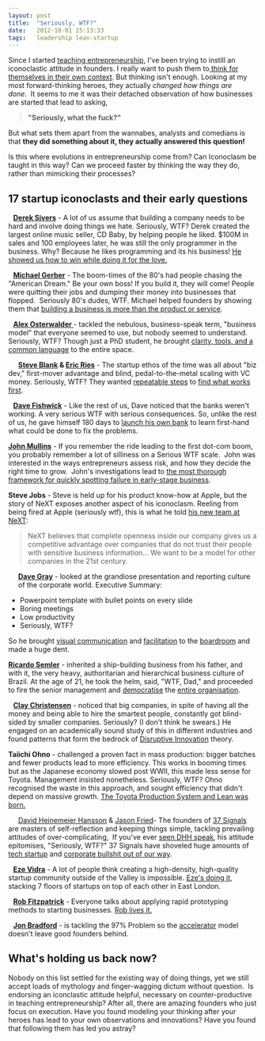```yaml
---
layout: post
title:  "Seriously, WTF?"
date:   2012-10-01 15:13:33
tags:   leadership lean-startup 
---
```


Since I started <a href="http://foundercentric.com/fday">teaching entrepreneurship</a>, I've been trying to instill an iconoclastic attitude in founders. I really want to push them to<a href="http://www.saintsal.com/2011/02/why-lean-thinking-doesnt-just-hand-you-answers-%E2%80%93-and-how-it-makes-you-smarter/"> think for themselves in their own context</a>. But thinking isn't enough. Looking at my most forward-thinking heroes, they actually <em>changed how things are done</em>.  It seems to me it was their detached observation of how businesses are started that lead to asking,
<blockquote><strong>"Seriously, what the fuck?"</strong></blockquote>
But what sets them apart from the wannabes, analysts and comedians is that <strong>they did something about it, they actually answered this question!
</strong>

Is this where evolutions in entrepreneurship come from? Can Iconoclasm be taught in this way? Can we proceed faster by thinking the way they do, rather than mimicking their processes?
<h2>17 startup iconoclasts and their early questions</h2>
<a href="http://sivers.org"><img style="clear: left; float: left; padding: 0 10px 10px 0;" src="https://api.twitter.com/1/users/profile_image?screen_name=sivers&amp;size=bigger" alt="" /><strong>Derek Sivers</strong></a> - A lot of us assume that building a company needs to be hard and involve doing things we hate. Seriously, WTF? Derek created the largest online music seller, CD Baby, by helping people he liked. $100M in sales and 100 employees later, he was still the only programmer in the business. Why? Because he likes programming and its his business! <a href="http://www.amazon.co.uk/Anything-You-Want-Derek-Sivers/dp/1936719118">He showed us how to win while doing it for the love.</a>

<a href="http://www.michaelegerbercompanies.com/about-michael/bio/"><img style="clear: left; float: left; padding: 0 10px 10px 0;" src="https://api.twitter.com/1/users/profile_image?screen_name=MichaelEGerber&amp;size=bigger" alt="" /><strong>Michael Gerber</strong></a> - The boom-times of the 80's had people chasing the "American Dream." Be your own boss! If you build it, they will come! People were quitting their jobs and dumping their money into businesses that flopped.  Seriously 80's dudes, WTF. Michael helped founders by showing them that <a href="http://www.amazon.co.uk/E-myth-Revisited-Small-Businesses-About/dp/0887307280/ref=sr_1_1?s=books&amp;ie=UTF8&amp;qid=1348747865&amp;sr=1-1">building a business is more than the product or service</a>.

<a href="http://alexosterwalder.com"><img style="clear: left; float: left; padding: 0 10px 10px 0;" src="https://api.twitter.com/1/users/profile_image?screen_name=alexosterwalder&amp;size=bigger" alt="" /><strong>Alex Osterwalder</strong> </a>- tackled the nebulous, business-speak term, "business model" that everyone seemed to use, but nobody seemed to understand. Seriously, WTF? Though just a PhD student, he brought <a href="http://www.amazon.co.uk/Business-Model-Generation-Visionaries-Challengers/dp/0470876417/ref=sr_1_1?s=books&amp;ie=UTF8&amp;qid=1348747897&amp;sr=1-1">clarity, tools, and a common language</a> to the entire space.
<div style="clear: left; float: left;"><img style="padding: 0 10px 10px 0;" src="https://api.twitter.com/1/users/profile_image?screen_name=sgblank&amp;size=bigger" alt="" /><img style="padding: 0 10px 10px 0;" src="https://api.twitter.com/1/users/profile_image?screen_name=ericries&amp;size=bigger" alt="" /></div>
<strong><a href="http://steveblank.com">Steve Blank</a> &amp; <a href="http://startuplessonslearned.com">Eric Ries</a></strong> - The startup ethos of the time was all about "biz dev," first-mover advantage and blind, pedal-to-the-metal scaling with VC money. Seriously, WTF? They wanted <a href="http://www.amazon.co.uk/Startup-Owners-Manual-Step---Step/dp/0984999302/ref=sr_1_2?s=books&amp;ie=UTF8&amp;qid=1348746448&amp;sr=1-2">repeatable steps</a> to <a href="http://www.amazon.co.uk/Lean-Startup-Innovation-Successful-Businesses/dp/0670921602/ref=sr_1_1?s=books&amp;ie=UTF8&amp;qid=1348746448&amp;sr=1-1">find what works first</a>.
<p style="clear: left;"><a href="http://www.huffingtonpost.co.uk/david-fishwick/bank-of-dave-why-i-opened-it_b_1664967.html"><img style="clear: left; float: left; padding: 0 10px 10px 0;" src="https://api.twitter.com/1/users/profile_image?screen_name=fishwickdavid&amp;size=bigger" alt="" /><strong>Dave Fishwick</strong></a> - Like the rest of us, Dave noticed that the banks weren't working. A very serious WTF with serious consequences. So, unlike the rest of us, he gave himself 180 days to <a href="http://www.amazon.co.uk/Bank-Dave-Banks-Heroic-Attempt/dp/0753540789">launch his own bank</a> to learn first-hand what could be done to fix the problems.</p>
<p style="clear: left;"><strong><a href="http://www.johnwmullins.com/">John Mullins</a></strong> - If you remember the ride leading to the first dot-com boom, you probably remember a lot of silliness on a Serious WTF scale.  John was interested in the ways entrepreneurs assess risk, and how they decide the right time to grow.  John's investigations lead to <a href="http://www.amazon.co.uk/New-Business-Road-Test-Entrepreneurs/dp/027373279X">the most thorough framework for quickly spotting failure in early-stage business</a>.</p>
<strong>Steve Jobs</strong> - Steve is held up for his product know-how at Apple, but the story of NeXT exposes another aspect of his iconoclasm. Reeling from being fired at Apple (seriously wtf), this is what he told <a href="http://www.amazon.co.uk/iFailed-true-inside-story-NeXT/dp/1475057210/ref=sr_1_1?s=books&amp;ie=UTF8&amp;qid=1348746504&amp;sr=1-1">his new team at NeXT</a>:
<blockquote>NeXT believes that complete openness inside our company gives us a competitive advantage over companies that do not trust their people with sensitive business information... We want to be a model for other companies in the 21st century.</blockquote>
<a href="http://davegray.info"><img style="clear: left; float: left; padding: 0 20px 80px 0;" src="https://api.twitter.com/1/users/profile_image?screen_name=davegray&amp;size=bigger" alt="" /><strong>Dave Gray</strong></a> - looked at the grandiose presentation and reporting culture of the corporate world. Executive Summary:
<ul>
	<li>Powerpoint template with bullet points on every slide</li>
	<li>Boring meetings</li>
	<li>Low productivity</li>
	<li>Seriously, WTF?</li>
</ul>
So he brought <a href="http://www.xplane.com/xblog/visual-thinking-cat/">visual communication</a> and <a href="http://www.amazon.co.uk/Gamestorming-Playbook-Innovators-Rulebreakers-Changemakers/dp/0596804172/ref=sr_1_1?s=books&amp;ie=UTF8&amp;qid=1348747927&amp;sr=1-1">facilitation</a> to the <a href="http://www.amazon.com/gp/product/144931905X/ref=as_li_qf_sp_asin_tl?ie=UTF8&amp;camp=1789&amp;creative=9325&amp;creativeASIN=144931905X&amp;linkCode=as2&amp;tag=httpdavegraco-20">boardroom</a> and made a huge dent.

<a href="http://www.strategy-business.com/article/05408?gko=3291c"><strong>Ricardo Semler</strong></a> - inherited a ship-building business from his father, and with it, the very heavy, authoritarian and hierarchical business culture of Brazil. At the age of 21, he took the helm, said, "WTF, Dad," and proceeded to fire the senior management and <a href="http://www.amazon.co.uk/Maverick-Success-Behind-Unusual-Workplace/dp/0712678867/ref=sr_1_1?s=books&amp;ie=UTF8&amp;qid=1348759736&amp;sr=1-1">democratise</a> the <a href="http://www.amazon.co.uk/Seven-Day-Weekend-Better-Work-Century/dp/0099425238/ref=sr_1_2?s=books&amp;ie=UTF8&amp;qid=1348759744&amp;sr=1-2">entire organisation</a>.

<a href="http://www.claytonchristensen.com/"><img style="clear: left; float: left; padding: 0 10px 10px 0;" src="https://api.twitter.com/1/users/profile_image?screen_name=claychristensen&amp;size=bigger" alt="" /><strong>Clay Christensen</strong></a> - noticed that big companies, in spite of having all the money and being able to hire the smartest people, constantly got blind-sided by smaller companies. Seriously? (I don't think he swears.) He engaged on an academically sound study of this in different industries and found patterns that form the bedrock of <a href="http://www.amazon.com/Innovators-Dilemma-Revolutionary-Change-Business/dp/0062060244/ref=sr_1_3?s=books&amp;ie=UTF8&amp;qid=1348760288&amp;sr=1-3&amp;keywords=disruptive+innovation">Disruptive Innovation</a> theory.

<strong>Taiichi Ohno</strong> - challenged a proven fact in mass production: bigger batches and fewer products lead to more efficiency. This works in booming times but as the Japanese economy slowed post WWII, this made less sense for Toyota. Management insisted nonetheless. Seriously, WTF? Ohno recognised the waste in this approach, and sought efficiency that didn't depend on massive growth. <a href="http://www.amazon.com/Toyota-Production-System-Beyond-Large-Scale/dp/0915299143/ref=sr_1_1?s=books&amp;ie=UTF8&amp;qid=1348716722&amp;sr=1-1">The Toyota Production System and Lean was born.</a>

<strong>
</strong>
<div style="clear: left; float: left;"><img style="padding: 0 10px 10px 0;" src="https://api.twitter.com/1/users/profile_image?screen_name=dhh&amp;size=bigger" alt="" /><img style="padding: 0 10px 10px 0;" src="https://api.twitter.com/1/users/profile_image?screen_name=jasonfried&amp;size=bigger" alt="" /></div>
<a href="http://david.heinemeierhansson.com/">David Heinemeier Hansson</a> &amp; <a href="http://www.goodreads.com/author/show/60619.Jason_Fried/blog">Jason Fried</a>- The founders of <a href="http://37signals.com">37 Signals</a> are masters of self-reflection and keeping things simple, tackling prevailing attitudes of over-complicating,  If you've ever <a href="http://leanca.mp/2010/11/david-heinemeier-hansson-rework-workshop/">seen DHH speak</a>, his attitude epitomises, "Seriously, WTF?" 37 Signals have shoveled huge amounts of <a href="http://gettingreal.37signals.com/">tech startup</a> and <a href="http://www.amazon.co.uk/ReWork-Change-Way-Work-Forever/dp/0091929784/ref=sr_1_1?s=books&amp;ie=UTF8&amp;qid=1348825749&amp;sr=1-1">corporate bullshit out of our way</a>.
<p style="clear: left;"><a href="http://twitter.com/ediggs"><img style="clear: left; float: left; padding: 0 10px 10px 0;" src="https://api.twitter.com/1/users/profile_image?screen_name=ediggs&amp;size=bigger" alt="" /><strong>Eze Vidra</strong></a> - A lot of people think creating a high-density, high-quality startup community outside of the Valley is impossible. <a href="http://campuslondon.com">Eze's doing it</a>, stacking 7 floors of startups on top of each other in East London.</p>
<p style="clear: left;"><a href="http://twitter.com/robfitz"><img style="clear: left; float: left; padding: 0 10px 10px 0;" src="https://api.twitter.com/1/users/profile_image?screen_name=robfitz&amp;size=bigger" alt="" /><strong>Rob Fitzpatrick</strong></a> - Everyone talks about applying rapid prototyping methods to starting businesses. <a href="http://boostrapchallenge.com">Rob lives it.</a></p>
<p style="clear: left;"><a href="http://twitter.com/jd"><img style="clear: left; float: left; padding: 0 10px 10px 0;" src="https://api.twitter.com/1/users/profile_image?screen_name=jd&amp;size=bigger" alt="" /><strong>Jon Bradford</strong></a> - is tackling the 97% Problem so the <a href="http://springboard.com">accelerator</a> model doesn't leave good founders behind.</p>

<h2 style="clear: left;">What's holding us back now?</h2>
Nobody on this list settled for the existing way of doing things, yet we still accept loads of mythology and finger-wagging dictum without question.  Is endorsing an iconclastic attitude helpful, necessary on counter-productive in teaching entrepreneurship? After all, there are amazing founders who just focus on execution. Have you found modeling your thinking after your heroes has lead to your own observations and innovations? Have you found that following them has led you astray?
